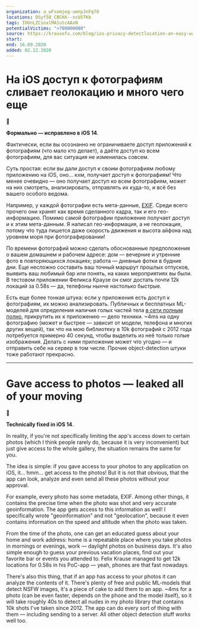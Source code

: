 ```yaml
---
organization: a_wFsomjeg-umnpJnFq7O
locations: 0Syf58_CBCHX--ncU5TKb
tags: IOUnLZCsnxlMA1utcAAxN
potentialVictims: ">700000000"
source: https://krausefx.com/blog/ios-privacy-detectlocation-an-easy-way-to-access-the-users-ios-location-data-without-actually-having-access
start: 
end: 16.09.2020
added: 02.12.2020
---
```


# На iOS доступ к фотографиям сливает геолокацию и много чего еще

<div class='callout yellow'>

  🤖

  **Формально — исправлено в iOS 14**.

  Фактически, если вы осознанно не ограничиваете доступ приложений к фотографиям (что мало кто делает), а даёте доступ ко всем фотографиям, для вас ситуация не изменилась совсем.
  
</div>

Суть простая: если вы дали доступ к своим фотографиям любому приложению на iOS, оно… кхм, получает доступ к фотографиям! Что менее очевидно — оно получает доступ ко всем фотографиям, может на них смотреть, анализировать, отправлять их куда-то, и всё без вашего особого ведома.

Например, у каждой фотографии есть мета-данные, [EXIF](https://ru.wikipedia.org/wiki/EXIF). Среди всего прочего они хранят как время сделанного кадра, так и его гео-информацию. Помимо самой фотографии приложение получает доступ и к этим мета-данным. Я написал гео-информация, а не геолокация, потому что туда пишется даже скорость движения и высота айфона над уровнем моря при фотографировании!

По времени фотографий можно сделать обоснованные предположения о вашем домашнем и рабочем адресе: дом — вечерние и утренние фото в повторяющихся локациях; работа — дневные фотки в будние дни. Еще несложно составить ваш точный маршрут прошлых отпусков, выявить ваш любимый бар или понять, на каких мероприятиях вы были. В тестовом приложении Феликса Краузе он смог достать почти 12k локаций за 0.58s — да, телефоны нынче настолько быстрые.

Есть еще более тонкая штука: если у приложения есть доступ к фотографиям, их можно анализировать. Публичных и бесплатных ML-моделей для определения наличия голых частей тела [в сети полным полно](https://github.com/notAI-tech/NudeNet), прикрутить их к приложению — дело техники. ~4ms на одну фотографию (может и быстрее — зависит от модели, телефона и многих других вещей), так что на мою библиотеку в 10k фотографий с 2012 года потребуется примерно 40 секунд, чтобы выделить из неё только голые изображения. Делать с ними приложение может что угодно — и отправить себе на сервер в том числе. Прочие object-detection штуки тоже работают прекрасно.

---

# Gave access to photos — leaked all of your moving

<div class='callout yellow'>

  🤖

  **Technically fixed in iOS 14**.

  In reality, if you're not specifically limiting the app's access down to certain photos (which I think people rarely do, because it is very inconvenient) but just give access to the whole gallery, the situation remains the same for you.

</div>

The idea is simple: if you gave access to your photos to any application on iOS, it… hmm… get access to the photos! But it is not that obvious, that the app can look, analyze and even send all these photos without your approval.

For example, every photo has some metadata, EXIF. Among other things, it contains the precise time when the photo was shot and very accurate geoinformation. The app gets access to this information as well! I specifically wrote "geoinformation" and not "geolocation", because it even contains information on the speed and altitude when the photo was taken.

From the time of the photo, one can get an educated guess about your home and work address: home is a repeatable place where you take photos in mornings or evenings, work — daylight photos on business days. It's also simple enough to guess your previous vacation places, find out your favorite bar or events you attended to. Felix Krause managed to get 12k locations for 0.58s in his PoC-app — yeah, phones are that fast nowadays.

There's also this thing, that if an app has access to your photos it can analyze the contents of it. There's plenty of free and public ML-models that detect NSFW images, it's a piece of cake to add them to an app. ~4ms for a photo (can be even faster, depends on the phone and the model itself), so it will take roughly 40s to detect all nudes in my photo library that contains 10k shots I've taken since 2012. The app can do every sort of thing with them — including sending to a server. All other object detection stuff works well too.
